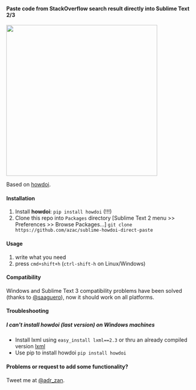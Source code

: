 #### Paste code from StackOverflow search result directly into Sublime Text 2/3


<img src="http://azac.pl/out.gif" width="400"/>

Based on [howdoi](https://github.com/gleitz/howdoi).

#### Installation

1. Install **howdoi**: `pip install howdoi` (!!!)
2. Clone this repo into `Packages` directory [Sublime Text 2 menu >> Preferences >> Browse Packages...]
```git clone https://github.com/azac/sublime-howdoi-direct-paste```

#### Usage

1. write what you need
2. press `cmd+shift+h` (`ctrl-shift-h` on Linux/Windows) 


#### Compatibility

Windows and Sublime Text 3 compatibility problems have been solved (thanks to [@saaguero](https://github.com/saaguero)), now it should work on all platforms.

#### Troubleshooting
##### I can't install howdoi (last version) on Windows machines
- Install lxml using `easy_install lxml==2.3` or thru an already compiled version [lxml](http://www.lfd.uci.edu/~gohlke/pythonlibs/#lxml)
- Use pip to install howdoi `pip install howdoi`

#### Problems or request to add some functionality?

Tweet me at [@adr_zan](http://www.twitter.com/adr_zan).

